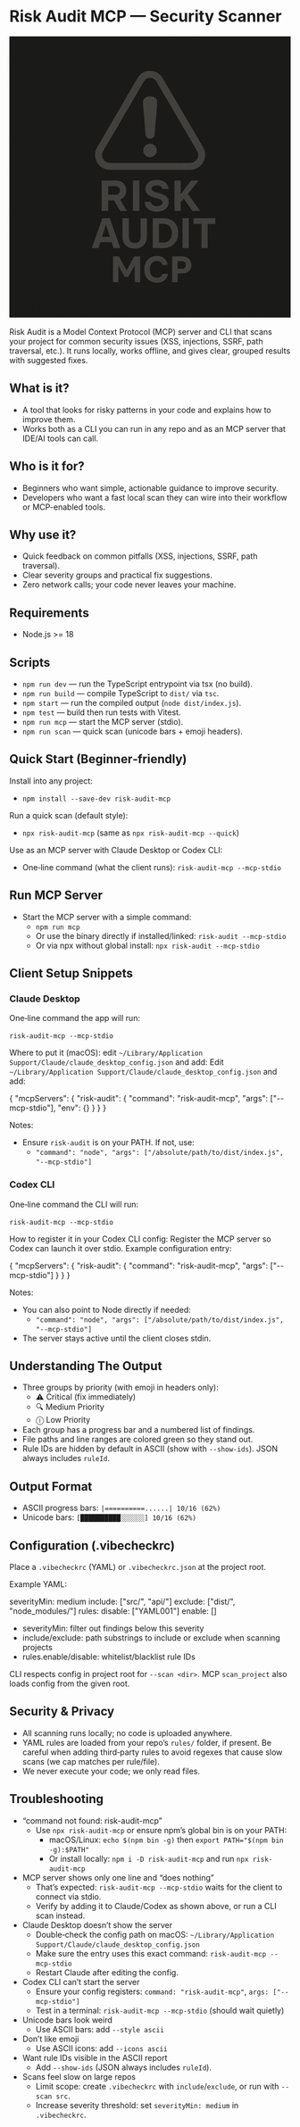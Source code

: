 # Risk Audit MCP — Security Scanner

![Risk Audit MCP Logo](assets/logo.png)

Risk Audit is a Model Context Protocol (MCP) server and CLI that scans your project for common security issues (XSS, injections, SSRF, path traversal, etc.). It runs locally, works offline, and gives clear, grouped results with suggested fixes.

## What is it?
- A tool that looks for risky patterns in your code and explains how to improve them.
- Works both as a CLI you can run in any repo and as an MCP server that IDE/AI tools can call.

## Who is it for?
- Beginners who want simple, actionable guidance to improve security.
- Developers who want a fast local scan they can wire into their workflow or MCP-enabled tools.

## Why use it?
- Quick feedback on common pitfalls (XSS, injections, SSRF, path traversal).
- Clear severity groups and practical fix suggestions.
- Zero network calls; your code never leaves your machine.

## Requirements
- Node.js >= 18

## Scripts
- `npm run dev` — run the TypeScript entrypoint via tsx (no build).
- `npm run build` — compile TypeScript to `dist/` via `tsc`.
- `npm start` — run the compiled output (`node dist/index.js`).
- `npm test` — build then run tests with Vitest.
- `npm run mcp` — start the MCP server (stdio).
- `npm run scan` — quick scan (unicode bars + emoji headers).

## Quick Start (Beginner‑friendly)

Install into any project:
- `npm install --save-dev risk-audit-mcp`

Run a quick scan (default style):
- `npx risk-audit-mcp`  (same as `npx risk-audit-mcp --quick`)

Use as an MCP server with Claude Desktop or Codex CLI:
- One‑line command (what the client runs): `risk-audit-mcp --mcp-stdio`

## Run MCP Server
- Start the MCP server with a simple command:
  - `npm run mcp`
  - Or use the binary directly if installed/linked: `risk-audit --mcp-stdio`
  - Or via npx without global install: `npx risk-audit --mcp-stdio`

## Client Setup Snippets

### Claude Desktop
One‑line command the app will run:

`risk-audit-mcp --mcp-stdio`

Where to put it (macOS): edit `~/Library/Application Support/Claude/claude_desktop_config.json` and add:
Edit `~/Library/Application Support/Claude/claude_desktop_config.json` and add:

{
  "mcpServers": {
    "risk-audit": {
      "command": "risk-audit-mcp",
      "args": ["--mcp-stdio"],
      "env": {}
    }
  }
}

Notes:
- Ensure `risk-audit` is on your PATH. If not, use:
  - `"command": "node", "args": ["/absolute/path/to/dist/index.js", "--mcp-stdio"]`

### Codex CLI
One‑line command the CLI will run:

`risk-audit-mcp --mcp-stdio`

How to register it in your Codex CLI config:
Register the MCP server so Codex can launch it over stdio. Example configuration entry:

{
  "mcpServers": {
    "risk-audit": {
      "command": "risk-audit-mcp",
      "args": ["--mcp-stdio"]
    }
  }
}

Notes:
- You can also point to Node directly if needed:
  - `"command": "node", "args": ["/absolute/path/to/dist/index.js", "--mcp-stdio"]`
- The server stays active until the client closes stdin.

## Understanding The Output
- Three groups by priority (with emoji in headers only):
  - ⚠️ Critical (fix immediately)
  - 🔍 Medium Priority
  - ⓘ Low Priority
- Each group has a progress bar and a numbered list of findings.
- File paths and line ranges are colored green so they stand out.
- Rule IDs are hidden by default in ASCII (show with `--show-ids`). JSON always includes `ruleId`.

## Output Format
- ASCII progress bars: `|==========......| 10/16 (62%)`
- Unicode bars: `[██████████░░░░░░] 10/16 (62%)` 

## Configuration (.vibecheckrc)
Place a `.vibecheckrc` (YAML) or `.vibecheckrc.json` at the project root.

Example YAML:

severityMin: medium
include: ["src/", "api/"]
exclude: ["dist/", "node_modules/"]
rules:
  disable: ["YAML001"]
  enable: []

- severityMin: filter out findings below this severity
- include/exclude: path substrings to include or exclude when scanning projects
- rules.enable/disable: whitelist/blacklist rule IDs

CLI respects config in project root for `--scan <dir>`. MCP `scan_project` also loads config from the given root.

## Security & Privacy
- All scanning runs locally; no code is uploaded anywhere.
- YAML rules are loaded from your repo’s `rules/` folder, if present. Be careful when adding third‑party rules to avoid regexes that cause slow scans (we cap matches per rule/file).
- We never execute your code; we only read files.

## Troubleshooting
- “command not found: risk-audit-mcp”
  - Use `npx risk-audit-mcp` or ensure npm’s global bin is on your PATH:
    - macOS/Linux: `echo $(npm bin -g)` then `export PATH="$(npm bin -g):$PATH"`
    - Or install locally: `npm i -D risk-audit-mcp` and run `npx risk-audit-mcp`
- MCP server shows only one line and “does nothing”
  - That’s expected: `risk-audit-mcp --mcp-stdio` waits for the client to connect via stdio.
  - Verify by adding it to Claude/Codex as shown above, or run a CLI scan instead.
- Claude Desktop doesn’t show the server
  - Double‑check the config path on macOS:
    `~/Library/Application Support/Claude/claude_desktop_config.json`
  - Make sure the entry uses this exact command: `risk-audit-mcp --mcp-stdio`
  - Restart Claude after editing the config.
- Codex CLI can’t start the server
  - Ensure your config registers:
    `command: "risk-audit-mcp"`, `args: ["--mcp-stdio"]`
  - Test in a terminal: `risk-audit-mcp --mcp-stdio` (should wait quietly)
- Unicode bars look weird
  - Use ASCII bars: add `--style ascii`
- Don’t like emoji
  - Use ASCII icons: add `--icons ascii`
- Want rule IDs visible in the ASCII report
  - Add `--show-ids` (JSON always includes `ruleId`).
- Scans feel slow on large repos
  - Limit scope: create `.vibecheckrc` with `include`/`exclude`, or run with `--scan src`.
  - Increase severity threshold: set `severityMin: medium` in `.vibecheckrc`.
